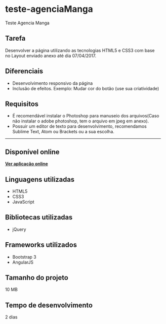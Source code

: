 # teste-agenciaManga
Teste Agencia Manga

## Tarefa
Desenvolver a página utilizando as tecnologias HTML5 e CSS3 com base no Layout enviado anexo até dia 07/04/2017.

## Diferenciais

- Desenvolvimento responsivo da página
- Inclusão de efeitos. Exemplo: Mudar cor do botão (use sua criatividade)

## Requisitos

- É recomendável instalar o Photoshop para manuseio dos arquivos(Caso não instalar o adobe photoshop, tem o arquivo em jpeg em anexo).
- Possuir um editor de texto para desenvolvimento, recomendamos Sublime Text, Atom ou Brackets ou a sua escolha.

---

## Disponível online
__[Ver aplicação online](https://matheusmpessoa.github.io/teste-agenciaManga/)__

## Linguagens utilizadas
* HTML5
* CSS3
* JavaScript

## Bibliotecas utilizadas
* jQuery

## Frameworks utilizados
* Bootstrap 3
* AngularJS

## Tamanho do projeto
10 MB

## Tempo de desenvolvimento
2 dias